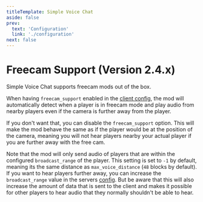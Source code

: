 ```yaml
---
titleTemplate: Simple Voice Chat
aside: false
prev:
  text: 'Configuration'
  link: './configuration'
next: false
---
```


# Freecam Support (Version 2.4.x)

Simple Voice Chat supports freecam mods out of the box.

When having `freecam_support` enabled in the [client config](configuration#client),
the mod will automatically detect when a player is in freecam mode and play audio from nearby players even if the camera is further away from the player.

If you don't want that, you can disable the `freecam_support` option.
This will make the mod behave the same as if the player would be at the position of the camera, meaning you will not hear players nearby your actual player if you are further away with the free cam.

Note that the mod will only send audio of players that are within the configured `broadcast_range` of the player.
This setting is set to `-1` by default, meaning its the same distance as `max_voice_distance` (`48` blocks by default).
If you want to hear players further away, you can increase the `broadcast_range` value in the servers [config](configuration#server).
But be aware that this will also increase the amount of data that is sent to the client and makes it possible for other players to hear audio that they normally shouldn't be able to hear.
